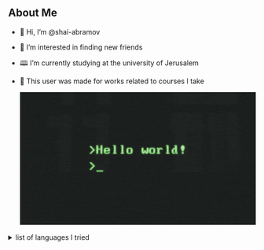 ## About Me
- 👋 Hi, I’m @shai-abramov
- 👀 I’m interested in finding new friends
- 🕮 I’m currently studying at the university of Jerusalem
- 🔬 This user was made for works related to courses I take

  ![introductory gif](hw.gif)

<details>
<summary>list of languages I tried</summary>
  
| Index | Language |
| ----------- | ----------- |
| 1 | c, cpp |
| 2 | java |
| 3 | python |
| 4 | html, css |
| 5 | php |
| 6 | c# |
| 7 | java script |
| 8 | FASM |
| 9 | SQL |
</details>

<!--
**shay-abramov/shay-abramov** is a ✨ _special_ ✨ repository because its `README.md` (this file) appears on your GitHub profile.
-->
